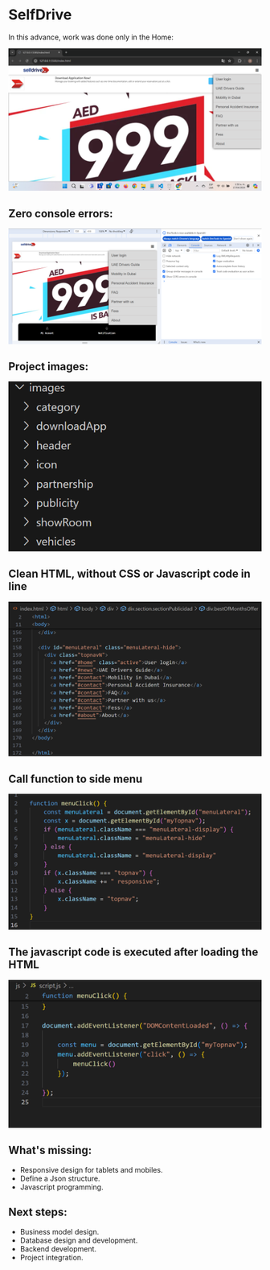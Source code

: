 # SelfDrive
In this advance, work was done only in the Home:  

![alt text](./images/management/home1.png)

## Zero console errors:
![alt text](./images/management/console.png)

## Project images:  

![alt text](./images/management/images.png)

## Clean HTML, without CSS or Javascript code in line 

![alt text](./images/management/html.png)

## Call function to side menu

![alt text](./images/management/functionMenuClick.png)

## The javascript code is executed after loading the HTML

![alt text](./images/management/DOMContentLoaded.png)

## What's missing:  
<ul>
<li>Responsive design for tablets and mobiles.</li>
<li>Define a Json structure.</li>
<li>Javascript programming.</li>
</ul>

## Next steps:  
<ul>
<li>Business model design.</li>
<li>Database design and development.</li>
<li>Backend development.</li>
<li>Project integration.</li>
</ul>
